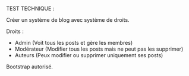 TEST TECHNIQUE : 

Créer un système de blog avec système de droits. 


Droits : 

  - Admin (Voit tous les posts et gère les membres)
  - Modérateur (Modifier tous les posts mais ne peut pas les supprimer)
  - Auteurs (Peux modifier ou supprimer uniquement ses posts)

Bootstrap autorisé.

